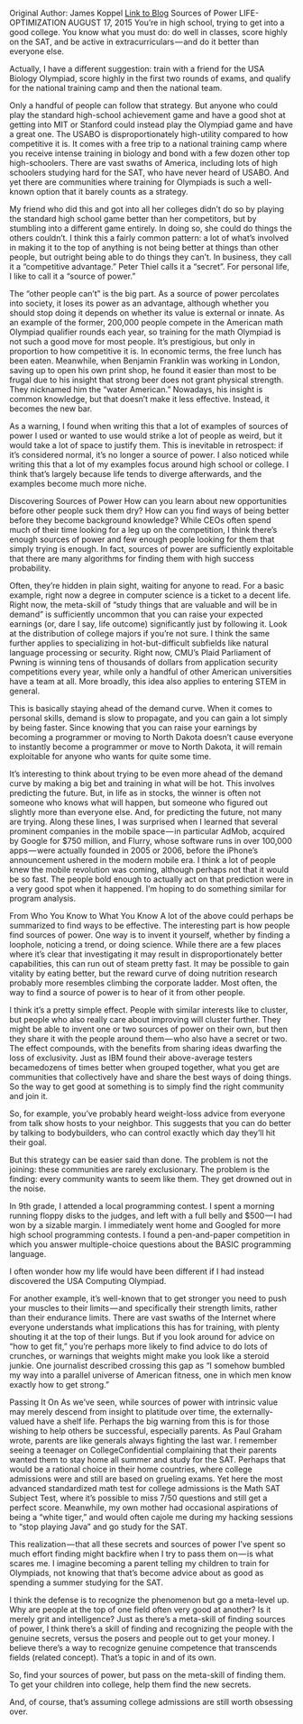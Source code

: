 Original Author: James Koppel
[Link to Blog](http://www.pathsensitive.com/2015/08/)
Sources of Power
LIFE-OPTIMIZATION AUGUST 17, 2015
You’re in high school, trying to get into a good college. You know what you must do: do well in classes, score highly on the SAT, and be active in extracurriculars — and do it better than everyone else.

Actually, I have a different suggestion: train with a friend for the USA Biology Olympiad, score highly in the first two rounds of exams, and qualify for the national training camp and then the national team.

Only a handful of people can follow that strategy. But anyone who could play the standard high-school achievement game and have a good shot at getting into MIT or Stanford could instead play the Olympiad game and have a great one. The USABO is disproportionately high-utility compared to how competitive it is. It comes with a free trip to a national training camp where you receive intense training in biology and bond with a few dozen other top high-schoolers. There are vast swaths of America, including lots of high schoolers studying hard for the SAT, who have never heard of USABO. And yet there are communities where training for Olympiads is such a well-known option that it barely counts as a strategy.

My friend who did this and got into all her colleges didn’t do so by playing the standard high school game better than her competitors, but by stumbling into a different game entirely. In doing so, she could do things the others couldn’t. I think this a fairly common pattern: a lot of what’s involved in making it to the top of anything is not being better at things than other people, but outright being able to do things they can’t. In business, they call it a “competitive advantage.” Peter Thiel calls it a “secret”. For personal life, I like to call it a “source of power.”

The “other people can’t” is the big part. As a source of power percolates into society, it loses its power as an advantage, although whether you should stop doing it depends on whether its value is external or innate. As an example of the former, 200,000 people compete in the American math Olympiad qualifier rounds each year, so training for the math Olympiad is not such a good move for most people. It’s prestigious, but only in proportion to how competitive it is. In economic terms, the free lunch has been eaten. Meanwhile, when Benjamin Franklin was working in London, saving up to open his own print shop, he found it easier than most to be frugal due to his insight that strong beer does not grant physical strength. They nicknamed him the “water American.” Nowadays, his insight is common knowledge, but that doesn’t make it less effective. Instead, it becomes the new bar.

As a warning, I found when writing this that a lot of examples of sources of power I used or wanted to use would strike a lot of people as weird, but it would take a lot of space to justify them. This is inevitable in retrospect: if it’s considered normal, it’s no longer a source of power. I also noticed while writing this that a lot of my examples focus around high school or college. I think that’s largely because life tends to diverge afterwards, and the examples become much more niche.

Discovering Sources of Power
How can you learn about new opportunities before other people suck them dry? How can you find ways of being better before they become background knowledge? While CEOs often spend much of their time looking for a leg up on the competition, I think there’s enough sources of power and few enough people looking for them that simply trying is enough. In fact, sources of power are sufficiently exploitable that there are many algorithms for finding them with high success probability.

Often, they’re hidden in plain sight, waiting for anyone to read. For a basic example, right now a degree in computer science is a ticket to a decent life. Right now, the meta-skill of “study things that are valuable and will be in demand” is sufficiently uncommon that you can raise your expected earnings (or, dare I say, life outcome) significantly just by following it. Look at the distribution of college majors if you’re not sure. I think the same further applies to specializing in hot-but-difficult subfields like natural language processing or security. Right now, CMU’s Plaid Parliament of Pwning is winning tens of thousands of dollars from application security competitions every year, while only a handful of other American universities have a team at all. More broadly, this idea also applies to entering STEM in general.

This is basically staying ahead of the demand curve. When it comes to personal skills, demand is slow to propagate, and you can gain a lot simply by being faster. Since knowing that you can raise your earnings by becoming a programmer or moving to North Dakota doesn’t cause everyone to instantly become a programmer or move to North Dakota, it will remain exploitable for anyone who wants for quite some time.

It’s interesting to think about trying to be even more ahead of the demand curve by making a big bet and training in what will be hot. This involves predicting the future. But, in life as in stocks, the winner is often not someone who knows what will happen, but someone who figured out slightly more than everyone else. And, for predicting the future, not many are trying. Along these lines, I was surprised when I learned that several prominent companies in the mobile space — in particular AdMob, acquired by Google for \$750 million, and Flurry, whose software runs in over 100,000 apps — were actually founded in 2005 or 2006, before the iPhone’s announcement ushered in the modern mobile era. I think a lot of people knew the mobile revolution was coming, although perhaps not that it would be so fast. The people bold enough to actually act on that prediction were in a very good spot when it happened. I’m hoping to do something similar for program analysis.

From Who You Know to What You Know
A lot of the above could perhaps be summarized to find ways to be effective. The interesting part is how people find sources of power. One way is to invent it yourself, whether by finding a loophole, noticing a trend, or doing science. While there are a few places where it’s clear that investigating it may result in disproportionately better capabilities, this can run out of steam pretty fast. It may be possible to gain vitality by eating better, but the reward curve of doing nutrition research probably more resembles climbing the corporate ladder. Most often, the way to find a source of power is to hear of it from other people.

I think it’s a pretty simple effect. People with similar interests like to cluster, but people who also really care about improving will cluster further. They might be able to invent one or two sources of power on their own, but then they share it with the people around them — who also have a secret or two. The effect compounds, with the benefits from sharing ideas dwarfing the loss of exclusivity. Just as IBM found their above-average testers becamedozens of times better when grouped together, what you get are communities that collectively have and share the best ways of doing things. So the way to get good at something is to simply find the right community and join it.

So, for example, you’ve probably heard weight-loss advice from everyone from talk show hosts to your neighbor. This suggests that you can do better by talking to bodybuilders, who can control exactly which day they’ll hit their goal.

But this strategy can be easier said than done. The problem is not the joining: these communities are rarely exclusionary. The problem is the finding: every community wants to seem like them. They get drowned out in the noise.

In 9th grade, I attended a local programming contest. I spent a morning running floppy disks to the judges, and left with a full belly and \$500 — I had won by a sizable margin. I immediately went home and Googled for more high school programming contests. I found a pen-and-paper competition in which you answer multiple-choice questions about the BASIC programming language.

I often wonder how my life would have been different if I had instead discovered the USA Computing Olympiad.

For another example, it’s well-known that to get stronger you need to push your muscles to their limits — and specifically their strength limits, rather than their endurance limits. There are vast swaths of the Internet where everyone understands what implications this has for training, with plenty shouting it at the top of their lungs. But if you look around for advice on “how to get fit,” you’re perhaps more likely to find advice to do lots of crunches, or warnings that weights might make you look like a steroid junkie. One journalist described crossing this gap as “I somehow bumbled my way into a parallel universe of American fitness, one in which men know exactly how to get strong.”

Passing It On
As we’ve seen, while sources of power with intrinsic value may merely descend from insight to platitude over time, the externally-valued have a shelf life. Perhaps the big warning from this is for those wishing to help others be successful, especially parents. As Paul Graham wrote, parents are like generals always fighting the last war. I remember seeing a teenager on CollegeConfidential complaining that their parents wanted them to stay home all summer and study for the SAT. Perhaps that would be a rational choice in their home countries, where college admissions were and still are based on grueling exams. Yet here the most advanced standardized math test for college admissions is the Math SAT Subject Test, where it’s possible to miss 7/50 questions and still get a perfect score. Meanwhile, my own mother had occasional aspirations of being a “white tiger,” and would often cajole me during my hacking sessions to “stop playing Java” and go study for the SAT.

This realization — that all these secrets and sources of power I’ve spent so much effort finding might backfire when I try to pass them on — is what scares me. I imagine becoming a parent telling my children to train for Olympiads, not knowing that that’s become advice about as good as spending a summer studying for the SAT.

I think the defense is to recognize the phenomenon but go a meta-level up. Why are people at the top of one field often very good at another? Is it merely grit and intelligence? Just as there’s a meta-skill of finding sources of power, I think there’s a skill of finding and recognizing the people with the genuine secrets, versus the posers and people out to get your money. I believe there’s a way to recognize genuine competence that transcends fields (related concept). That’s a topic in and of its own.

So, find your sources of power, but pass on the meta-skill of finding them. To get your children into college, help them find the new secrets.

And, of course, that’s assuming college admissions are still worth obsessing over.
